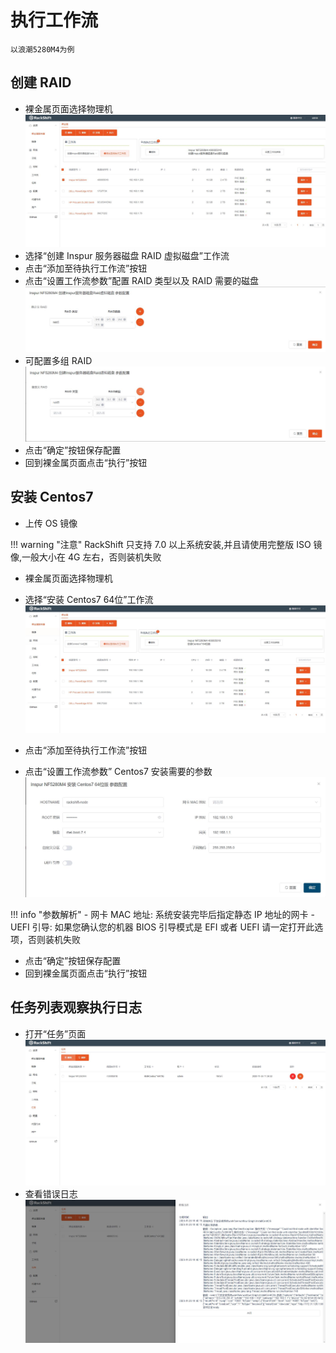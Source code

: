 # 执行工作流
    以浪潮5280M4为例

## 创建 RAID
- 裸金属页面选择物理机
![runnob](./static/wizard/select_raid_machine.jpg)
- 选择“创建 Inspur 服务器磁盘 RAID 虚拟磁盘”工作流
- 点击“添加至待执行工作流”按钮
- 点击“设置工作流参数”配置 RAID 类型以及 RAID 需要的磁盘
![runnob](./static/wizard/raid_config.jpg)
- 可配置多组 RAID
![runnob](./static/wizard/multi_raid_config.jpg)
- 点击“确定”按钮保存配置
- 回到裸金属页面点击“执行”按钮

## 安装 Centos7
- 上传 OS 镜像

!!! warning "注意"
    RackShift 只支持 7.0 以上系统安装,并且请使用完整版 ISO 镜像,一般大小在 4G 左右，否则装机失败
    
- 裸金属页面选择物理机

- 选择“安装 Centos7 64位”工作流
![runnob](./static/wizard/select_centos.jpg)

- 点击“添加至待执行工作流”按钮

- 点击“设置工作流参数” Centos7 安装需要的参数
![runnob](./static/wizard/centos_config.jpg)

!!! info "参数解析"
    - 网卡 MAC 地址: 系统安装完毕后指定静态 IP 地址的网卡
    - UEFI 引导: 如果您确认您的机器 BIOS 引导模式是 EFI 或者 UEFI 请一定打开此选项，否则装机失败
    
 - 点击“确定”按钮保存配置
 - 回到裸金属页面点击“执行”按钮

## 任务列表观察执行日志

- 打开“任务”页面
![runnob](./static/wizard/task.jpg)
- 查看错误日志
![runnob](./static/wizard/log.jpg)